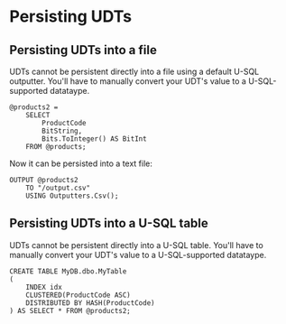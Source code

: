 # Persisting UDTs

## Persisting UDTs into a file 

UDTs cannot be persistent directly into a file using a default U-SQL outputter. You'll have to manually convert your UDT's value to a U-SQL-supported datataype. 

```
@products2 = 
    SELECT 
        ProductCode
        BitString, 
        Bits.ToInteger() AS BitInt
    FROM @products;
```

Now it can be persisted into a text file:

```
OUTPUT @products2
    TO "/output.csv"
    USING Outputters.Csv();
```

## Persisting UDTs into a U-SQL table

UDTs cannot be persistent directly into a U-SQL table. You'll have to manually convert your UDT's value to a U-SQL-supported datataype. 

```
CREATE TABLE MyDB.dbo.MyTable
( 
    INDEX idx  
    CLUSTERED(ProductCode ASC)
    DISTRIBUTED BY HASH(ProductCode) 
) AS SELECT * FROM @products2;
```

